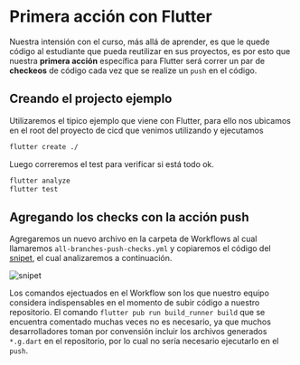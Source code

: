 # Primera acción con Flutter

Nuestra intensión con el curso, más allá de aprender, es que le quede código al estudiante que pueda reutilizar en sus proyectos, es por esto que nuestra __primera acción__ específica para Flutter será correr un par de __checkeos__ de código cada vez que se realize un ```push``` en el código.

## Creando el projecto ejemplo

Utilizaremos el tipico ejemplo que viene con Flutter, para ello nos ubicamos en el root del proyecto de cicd que venimos utilizando y ejecutamos

```bash
flutter create ./
```

Luego correremos el test para verificar si está todo ok.

```bash
flutter analyze
flutter test
```

## Agregando los checks con la acción push

Agregaremos un nuevo archivo en la carpeta de Workflows al cual llamaremos ```all-branches-push-checks.yml``` y copiaremos el código del [snipet](all-branches-push-checks.yml), el cual analizaremos a continuación.

![snipet](4.1_push_checks.png)

Los comandos ejectuados en el Workflow son los que nuestro equipo considera indispensables en el momento de subir código a nuestro repositorio. El comando ```flutter pub run build_runner build``` que se encuentra comentado muchas veces no es necesario, ya que muchos desarrolladores toman por convensión incluir los archivos generados ```*.g.dart``` en el repositorio, por lo cual no sería necesario ejecutarlo en el ```push```.
